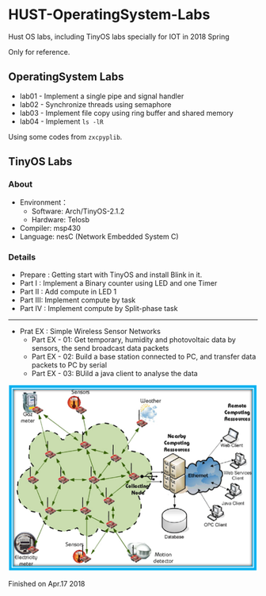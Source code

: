 # HUST-OperatingSystem-Labs
Hust OS labs, including TinyOS labs specially for IOT in 2018 Spring

Only for reference.

## OperatingSystem Labs

* lab01 - Implement a single pipe and signal handler
* lab02 - Synchronize threads using semaphore
* lab03 - Implement file copy using ring buffer and shared memory
* lab04 - Implement `ls -lR`

Using some codes from `zxcpyplib`.

## TinyOS Labs

### About

* Environment：
  * Software: Arch/TinyOS-2.1.2
  * Hardware: Telosb
* Compiler: msp430
* Language: nesC (Network Embedded System C)

### Details

* Prepare : Getting start with TinyOS and install Blink in it.
* Part  I : Implement a Binary counter using LED and one Timer
* Part II : Add compute in LED 1
* Part III: Implement compute by task
* Part IV : Implement compute by Split-phase task

---

* Prat EX : Simple Wireless Sensor Networks
  * Part EX - 01: Get temporary, humidity and photovoltaic data by sensors, the send broadcast data packets
  * Part EX - 02: Build a base station connected to PC, and transfer data packets to PC by serial
  * Part EX - 03: BUild a java client to analyse the data

![](./Sensor-Network.png)

Finished on Apr.17 2018
